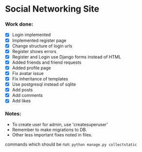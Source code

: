 # Social Networking Site

### Work done:

- [x] Login implemented
- [x] Implemented register page
- [x] Change structure of login urls
- [x] Register shows errors
- [x] Register and Login use Django forms instead of HTML
- [x] Added friends and friend requests
- [x] Added profile page
- [x] Fix avatar issue
- [x] Fix inheritance of templates
- [x] Use postgresql instead of sqlite
- [x] Add posts
- [x] Add comments
- [x] Add likes

### Notes:

- To create user for admin, use 'createsuperuser'
- Remember to make migrations to DB.
- Other less important fixes noted in files.

commands which should be run:
`python manage.py collectstatic`
